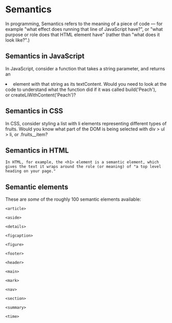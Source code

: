 # Semantics

In programming, Semantics refers to the meaning of a piece of code — for example "what effect does running that line of JavaScript have?", or "what purpose or role does that HTML element have" (rather than "what does it look like?".)

## Semantics in JavaScript

In JavaScript, consider a function that takes a string parameter, and returns an <li> element with that string as its textContent. Would you need to look at the code to understand what the function did if it was called build('Peach'), or createLiWithContent('Peach')?

## Semantics in CSS

In CSS, consider styling a list with li elements representing different types of fruits. Would you know what part of the DOM is being selected with div > ul > li, or .fruits__item?

## Semantics in HTML
````
In HTML, for example, the <h1> element is a semantic element, which gives the text it wraps around the role (or meaning) of "a top level heading on your page."
````
## Semantic elements

These are *some* of the roughly 100 semantic elements available:

`<article>`

`<aside>`

`<details>`

`<figcaption>`

`<figure>`

`<footer>`

`<header>`

`<main>`

`<mark>`

`<nav>`

`<section>`

`<summary>`

`<time>`
